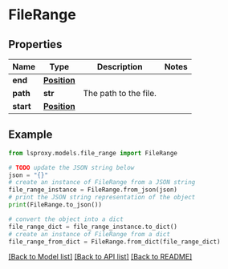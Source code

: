 # FileRange


## Properties

Name | Type | Description | Notes
------------ | ------------- | ------------- | -------------
**end** | [**Position**](Position.md) |  | 
**path** | **str** | The path to the file. | 
**start** | [**Position**](Position.md) |  | 

## Example

```python
from lsproxy.models.file_range import FileRange

# TODO update the JSON string below
json = "{}"
# create an instance of FileRange from a JSON string
file_range_instance = FileRange.from_json(json)
# print the JSON string representation of the object
print(FileRange.to_json())

# convert the object into a dict
file_range_dict = file_range_instance.to_dict()
# create an instance of FileRange from a dict
file_range_from_dict = FileRange.from_dict(file_range_dict)
```
[[Back to Model list]](../README.md#documentation-for-models) [[Back to API list]](../README.md#documentation-for-api-endpoints) [[Back to README]](../README.md)


